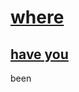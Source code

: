 # [where](https://github.com/Thrillberg/my-first-repository/milestone/10)

## [have you](https://github.com/Thrillberg/my-first-repository/issues/9)

been

